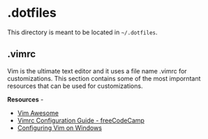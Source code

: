 # .dotfiles

This directory is meant to be located in `~/.dotfiles`.

## .vimrc

Vim is the ultimate text editor and it uses a file name .vimrc for customizations. This section contains some of the most imporntant resources that can be used for customizations.

**Resources** -
 - [Vim Awesome](https://vimawesome.com) 
 - [Vimrc Configuration Guide - freeCodeCamp](https://www.freecodecamp.org/news/vimrc-configuration-guide-customize-your-vim-editor/)
 - [Configuring Vim on Windows](https://quakkels.com/posts/configuring-vim-when-using-git-bash/)
